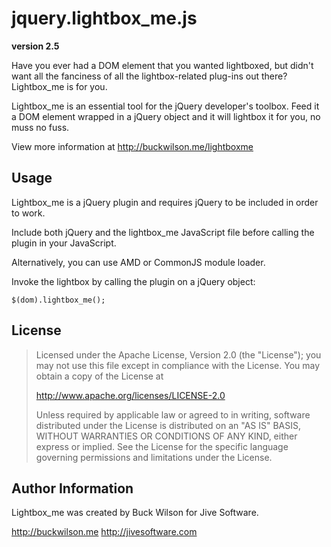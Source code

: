 # jquery.lightbox_me.js #
**version 2.5**

Have you ever had a DOM element that you wanted lightboxed, but didn't want all the fanciness of all the lightbox-related plug-ins out there? Lightbox_me is for you.

Lightbox_me is an essential tool for the jQuery developer's toolbox. Feed it a DOM element wrapped in a jQuery object and it will lightbox it for you, no muss no fuss.

View more information at http://buckwilson.me/lightboxme



## Usage

Lightbox_me is a jQuery plugin and requires jQuery to be included in order to work.

Include both jQuery and the lightbox_me JavaScript file before calling the plugin in your JavaScript.

Alternatively, you can use AMD or CommonJS module loader.

Invoke the lightbox by calling the plugin on a jQuery object:

    $(dom).lightbox_me();

## License

> Licensed under the Apache License, Version 2.0 (the "License");
you may not use this file except in compliance with the License.
You may obtain a copy of the License at
>
>    http://www.apache.org/licenses/LICENSE-2.0
>    
> Unless required by applicable law or agreed to in writing, software
distributed under the License is distributed on an "AS IS" BASIS,
WITHOUT WARRANTIES OR CONDITIONS OF ANY KIND, either express or implied.
See the License for the specific language governing permissions and
limitations under the License.


## Author Information

Lightbox_me was created by Buck Wilson for Jive Software.

http://buckwilson.me
http://jivesoftware.com

